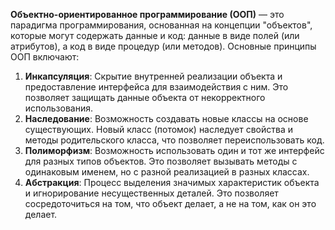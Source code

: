 **Объектно-ориентированное программирование (ООП)** — это парадигма программирования, основанная на концепции "объектов", которые могут содержать данные и код: данные в виде полей (или атрибутов), а код в виде процедур (или методов). Основные принципы ООП включают:
1. **Инкапсуляция**: Скрытие внутренней реализации объекта и предоставление интерфейса для взаимодействия с ним. Это позволяет защищать данные объекта от некорректного использования.
2. **Наследование**: Возможность создавать новые классы на основе существующих. Новый класс (потомок) наследует свойства и методы родительского класса, что позволяет переиспользовать код.
3. **Полиморфизм**: Возможность использовать один и тот же интерфейс для разных типов объектов. Это позволяет вызывать методы с одинаковым именем, но с разной реализацией в разных классах.
4. **Абстракция**: Процесс выделения значимых характеристик объекта и игнорирование несущественных деталей. Это позволяет сосредоточиться на том, что объект делает, а не на том, как он это делает.